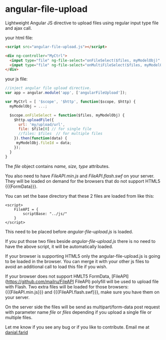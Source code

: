 angular-file-upload
===================

Lightweight Angular JS directive to upload files using regular input type file and ajax call.

your html file:
```html
<script src="angular-file-upload.js"></script>

<div ng-controller="MyCtrl">
  <input type="file" ng-file-select="onFileSelect($files, myModelObj)" >
  <input type="file" ng-file-select="onMultiFileSelect($files, myModelObj)" multiple>
</div>
```

your js file:
```js
//inject angular file upload directive.
var app = angular.module('app', ['angularFileUpload']);

var MyCtrl = [ '$scope', '$http', function($scope, $http) {
  myModelObj = ...;

  $scope.onFileSelect = function($files, myModelObj) {
    $http.uploadFile({
      url: 'my/upload/url',
      file: $file[0] // for single file
      //files: $files  // for multiple files
    }).then(function(data) {
     myModelObj.fileId = data;
    }); 
  }
}
```

The *file* object contains *name, size, type* attributes.

You also need to have *FileAPI.min.js* and *FileAPI.flash.swf* on your server. They will be loaded on demand for the browsers that do not support HTML5 {{{FormData}}}.

You can set the base directory that these 2 files are loaded from like this:
```script
<script>
    FileAPI = {
        scriptBase: "../js/"
    }
</script>
```
This need to be placed before *angular-file-upload.js* is loaded.

If you put those two files beside *angular-file-upload.js* there is no need to have the above script, it will be automatically loaded.


If your browser is supporting HTML5 only the angular-file-upload.js is going to be loaded in the browser. You can merge it with your other js files to avoid an additional call to load this file if you wish.

If your browser does not support HMLT5 FormData, [FileAPI](https://github.com/mailru/FileAPI FileAPI) polyfill will be used to upload file with Flash. Two extra files will be loaded for those browsers: {{{FileAPI.min.js}}} and {{{FileAPI.flash.swf}}}, make sure you have them on your server.

On the server side the files will be send as multipart/form-data post request with parameter name *file* or *files* depending if you upload a single file or multiple files.


Let me know if you see any bug or if you like to contribute. Email me at [danial.farid](mailto:danial.farid@gmail.com)
